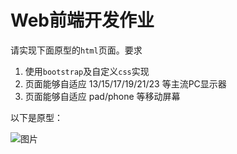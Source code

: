 # Web前端开发作业

请实现下面原型的`html`页面。要求

1. 使用`bootstrap`及自定义`css`实现
2. 页面能够自适应 13/15/17/19/21/23 等主流PC显示器
3. 页面能够自适应 pad/phone 等移动屏幕

以下是原型：

![图片](https://github.com/RCFans/interview-web/blob/master/home.png)
